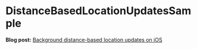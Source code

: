 # DistanceBasedLocationUpdatesSample

**Blog post:** [Background distance-based location updates on iOS](https://www.xamboy.com/2020/11/26/background-distance-based-location-updates-on-ios/)

<div class="wp-block-image"><figure class="aligncenter size-large"><img src="http://www.xamboy.com/wp-content/uploads/2020/11/CleanShot-2020-11-26-at-12.31.46.gif" alt="" class="wp-image-2721"/></figure></div>
